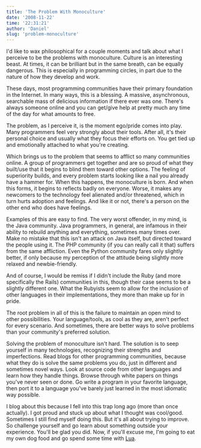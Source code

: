 ```yaml
---
title: 'The Problem With Monoculture'
date: '2008-11-22'
time: '22:31:21'
author: 'Daniel'
slug: 'problem-monoculture'
---
```


<p>I'd like to wax philosophical for a couple moments and talk about what I perceive to be the problems with monoculture. Culture is an interesting beast. At times, it can be brilliant but in the same breath, can be equally dangerous. This is especially in programming circles, in part due to the nature of how they develop and work.</p>

<p>These days, most programming communities have their primary foundation in the Internet. In many ways, this is a blessing. A massive, asynchronous, searchable mass of delicious information if there ever was one. There's always someone online and you can get/give help at pretty much any time of the day for what amounts to free.</p>

<p>The problem, as I perceive it, is the moment ego/pride comes into play. Many programmers feel very strongly about their tools. After all, it's their personal choice and usually what they focus their efforts on. You get tied up and emotionally attached to what you're creating.</p>

<p>Which brings us to the problem that seems to afflict so many communities online. A group of programmers get together and are so proud of what they built/use that it begins to blind them toward other options. The feeling of superiority builds, and every problem starts looking like a nail you already have a hammer for. When this happens, the monoculture is born. And when this forms, it begins to reflects badly on everyone. Worse, it makes any newcomers to the technology feel alienated and/or threatened, which in turn hurts adoption and feelings. And like it or not, there's a person on the other end who does have feelings.</p>

<p>Examples of this are easy to find. The very worst offender, in my mind, is the Java community. Java programmers, in general, are infamous in their ability to rebuild anything and everything, sometimes many times over. Make no mistake that this isn't an attack on Java itself, but directed toward the people using it. The PHP community (if you can really call it that) suffers from the same affliction. Even the Python community fares only slightly better, if only because my perception of the attitude being slightly more relaxed and newbie-friendly.</p>

<p>And of course, I would be remiss if I didn't include the Ruby (and more specifically the Rails) communities in this, though their case seems to be a slightly different one. What the Rubyists seem to allow for the inclusion of other languages in their implementations, they more than make up for in pride.</p>

<p>The root problem in all of this is the failure to maintain an open mind to other possibilities. Your language/tools, as cool as they are, aren't perfect for every scenario. And sometimes, there are better ways to solve problems than your community's preferred solution.</p>

<p>Solving the problem of monoculture isn't hard. The solution is to seep yourself in many technologies, recognizing their strengths and imperfections. Read blogs for other programming communities, because what they do is solve the same problems you do, just in different and sometimes novel ways. Look at source code from other languages and learn how they handle things. Browse through white papers on things you've never seen or done. Go write a program in your favorite language, then port it to a language you've barely just learned in the most idiomatic way possible.</p>

<p>I blog about this because I fell into this trap long ago (more than once actually). I got proud and stuck up about what I thought was cool/good. Sometimes I still find myself doing this. But it's all about trying to improve. So challenge yourself and go learn about something outside your experience. You'll be glad you did. Now, if you'll excuse me, I'm going to eat my own dog food and go spend some time with <a href="http://www.lua.org/">Lua</a>.</p>